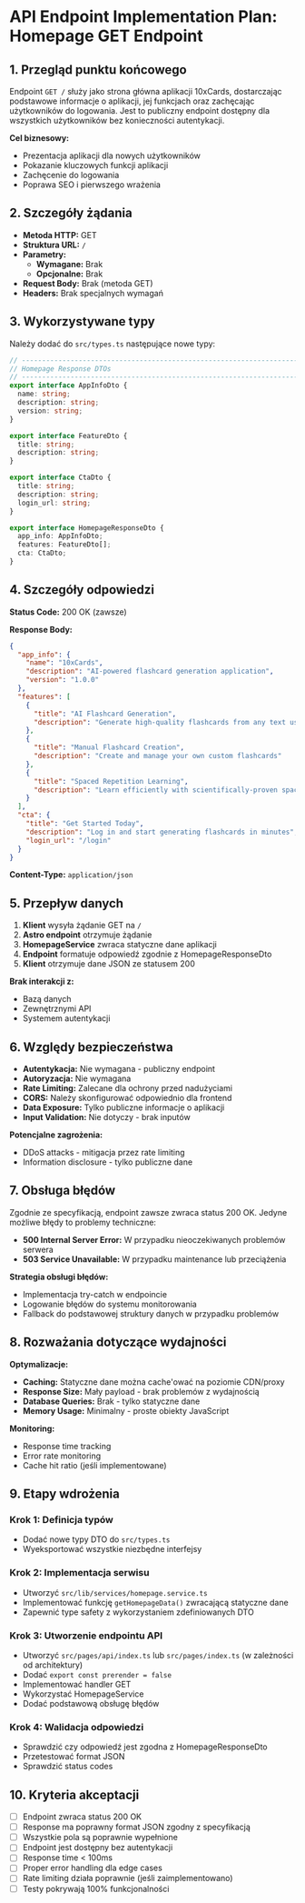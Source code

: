 # API Endpoint Implementation Plan: Homepage GET Endpoint

## 1. Przegląd punktu końcowego

Endpoint `GET /` służy jako strona główna aplikacji 10xCards, dostarczając podstawowe informacje o aplikacji, jej funkcjach oraz zachęcając użytkowników do logowania. Jest to publiczny endpoint dostępny dla wszystkich użytkowników bez konieczności autentykacji.

**Cel biznesowy:**
- Prezentacja aplikacji dla nowych użytkowników
- Pokazanie kluczowych funkcji aplikacji
- Zachęcenie do logowania
- Poprawa SEO i pierwszego wrażenia

## 2. Szczegóły żądania

- **Metoda HTTP:** GET
- **Struktura URL:** `/`
- **Parametry:**
  - **Wymagane:** Brak
  - **Opcjonalne:** Brak
- **Request Body:** Brak (metoda GET)
- **Headers:** Brak specjalnych wymagań

## 3. Wykorzystywane typy

Należy dodać do `src/types.ts` następujące nowe typy:

```typescript
// ------------------------------------------------------------------------------------------------
// Homepage Response DTOs
// ------------------------------------------------------------------------------------------------
export interface AppInfoDto {
  name: string;
  description: string;
  version: string;
}

export interface FeatureDto {
  title: string;
  description: string;
}

export interface CtaDto {
  title: string;
  description: string;
  login_url: string;
}

export interface HomepageResponseDto {
  app_info: AppInfoDto;
  features: FeatureDto[];
  cta: CtaDto;
}
```

## 4. Szczegóły odpowiedzi

**Status Code:** 200 OK (zawsze)

**Response Body:**
```json
{
  "app_info": {
    "name": "10xCards",
    "description": "AI-powered flashcard generation application",
    "version": "1.0.0"
  },
  "features": [
    {
      "title": "AI Flashcard Generation",
      "description": "Generate high-quality flashcards from any text using advanced AI models"
    },
    {
      "title": "Manual Flashcard Creation", 
      "description": "Create and manage your own custom flashcards"
    },
    {
      "title": "Spaced Repetition Learning",
      "description": "Learn efficiently with scientifically-proven spaced repetition algorithm"
    }
  ],
  "cta": {
    "title": "Get Started Today",
    "description": "Log in and start generating flashcards in minutes",
    "login_url": "/login"
  }
}
```

**Content-Type:** `application/json`

## 5. Przepływ danych

1. **Klient** wysyła żądanie GET na `/`
2. **Astro endpoint** otrzymuje żądanie
3. **HomepageService** zwraca statyczne dane aplikacji
4. **Endpoint** formatuje odpowiedź zgodnie z HomepageResponseDto
5. **Klient** otrzymuje dane JSON ze statusem 200

**Brak interakcji z:**
- Bazą danych
- Zewnętrznymi API
- Systemem autentykacji

## 6. Względy bezpieczeństwa

- **Autentykacja:** Nie wymagana - publiczny endpoint
- **Autoryzacja:** Nie wymagana
- **Rate Limiting:** Zalecane dla ochrony przed nadużyciami
- **CORS:** Należy skonfigurować odpowiednio dla frontend
- **Data Exposure:** Tylko publiczne informacje o aplikacji
- **Input Validation:** Nie dotyczy - brak inputów

**Potencjalne zagrożenia:**
- DDoS attacks - mitigacja przez rate limiting
- Information disclosure - tylko publiczne dane

## 7. Obsługa błędów

Zgodnie ze specyfikacją, endpoint zawsze zwraca status 200 OK. Jedyne możliwe błędy to problemy techniczne:

- **500 Internal Server Error:** W przypadku nieoczekiwanych problemów serwera
- **503 Service Unavailable:** W przypadku maintenance lub przeciążenia

**Strategia obsługi błędów:**
- Implementacja try-catch w endpoincie
- Logowanie błędów do systemu monitorowania
- Fallback do podstawowej struktury danych w przypadku problemów

## 8. Rozważania dotyczące wydajności

**Optymalizacje:**
- **Caching:** Statyczne dane można cache'ować na poziomie CDN/proxy
- **Response Size:** Mały payload - brak problemów z wydajnością
- **Database Queries:** Brak - tylko statyczne dane
- **Memory Usage:** Minimalny - proste obiekty JavaScript

**Monitoring:**
- Response time tracking
- Error rate monitoring
- Cache hit ratio (jeśli implementowane)

## 9. Etapy wdrożenia

### Krok 1: Definicja typów
- Dodać nowe typy DTO do `src/types.ts`
- Wyeksportować wszystkie niezbędne interfejsy

### Krok 2: Implementacja serwisu
- Utworzyć `src/lib/services/homepage.service.ts`
- Implementować funkcję `getHomepageData()` zwracającą statyczne dane
- Zapewnić type safety z wykorzystaniem zdefiniowanych DTO

### Krok 3: Utworzenie endpointu API
- Utworzyć `src/pages/api/index.ts` lub `src/pages/index.ts` (w zależności od architektury)
- Dodać `export const prerender = false`
- Implementować handler GET
- Wykorzystać HomepageService
- Dodać podstawową obsługę błędów

### Krok 4: Walidacja odpowiedzi
- Sprawdzić czy odpowiedź jest zgodna z HomepageResponseDto
- Przetestować format JSON
- Sprawdzić status codes


## 10. Kryteria akceptacji

- [ ] Endpoint zwraca status 200 OK
- [ ] Response ma poprawny format JSON zgodny z specyfikacją
- [ ] Wszystkie pola są poprawnie wypełnione
- [ ] Endpoint jest dostępny bez autentykacji
- [ ] Response time < 100ms
- [ ] Proper error handling dla edge cases
- [ ] Rate limiting działa poprawnie (jeśli zaimplementowano)
- [ ] Testy pokrywają 100% funkcjonalności 
